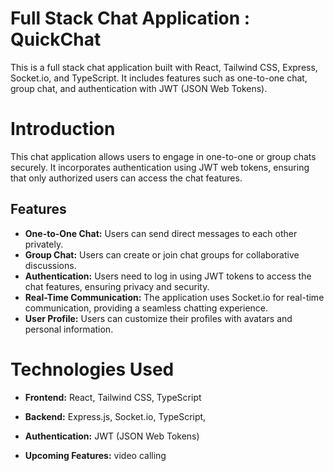 # Full Stack Chat Application : QuickChat

This is a full stack chat application built with React, Tailwind CSS, Express, Socket.io, and TypeScript. It includes features such as one-to-one chat, group chat, and authentication with JWT (JSON Web Tokens).

# Introduction

This chat application allows users to engage in one-to-one or group chats securely. It incorporates authentication using JWT web tokens, ensuring that only authorized users can access the chat features.

## Features

- **One-to-One Chat:** Users can send direct messages to each other privately.
- **Group Chat:** Users can create or join chat groups for collaborative discussions.
- **Authentication:** Users need to log in using JWT tokens to access the chat features, ensuring privacy and security.
- **Real-Time Communication:** The application uses Socket.io for real-time communication, providing a seamless chatting experience.
- **User Profile:** Users can customize their profiles with avatars and personal information.

# Technologies Used

- **Frontend:**
  React,
  Tailwind CSS,
  TypeScript

- **Backend:**
  Express.js,
  Socket.io,
  TypeScript,

- **Authentication:**
  JWT (JSON Web Tokens)

- **Upcoming Features:**
  video calling
